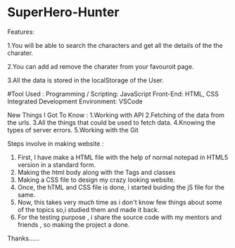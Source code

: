 # SuperHero-Hunter


Features:

1.You will be able to search the characters and get all the details of the the charater.

2.You can add ad remove the charater from your favouroit page.

3.All the data is stored in the localStorage of the User.

#Tool Used :
Programming / Scripting: JavaScript
Front-End: HTML, CSS
Integrated Development Environment: VSCode 

New Things I Got To Know :
1.Working with API
2.Fetching of the data from the urls.
3.All the things that could be used to fetch data.
4.Knowing the types of server errors.
5.Working with the Git

Steps involve in making website :
1. First, I have make a HTML file with the help of normal notepad in HTML5 version in a standard form.
2. Making the html body along with the Tags and classes
3. Making a CSS file to design my crazy looking website.
4. Once, the hTML and CSS file is done, i started buiding the jS file for the same.
5. Now, this takes very much time as i don't know few things about some of the topics so,i studied them and made it back.
6. For the testing purpose , i share the source code with my mentors and friends , so making the project a done.


Thanks......
